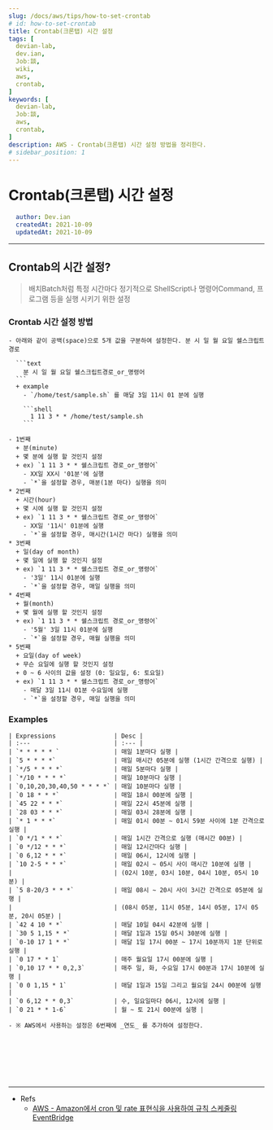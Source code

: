 ```yaml
---
slug: /docs/aws/tips/how-to-set-crontab
# id: how-to-set-crontab
title: Crontab(크론탭) 시간 설정
tags: [
  devian-lab, 
  dev.ian,
  Jobː談,
  wiki,
  aws,
  crontab,
]
keywords: [
  devian-lab,
  Jobː談,
  aws,
  crontab,
]
description: AWS - Crontab(크론탭) 시간 설정 방법을 정리한다.
# sidebar_position: 1
---
```


<!--title -->
# Crontab(크론탭) 시간 설정
<!--//title -->

<!-- 
```json
{
  "author": "Dev.ian",
  "createdAt": "2021-10-09",
  "updatedAt": "2021-10-09"
}
``` 
-->

```yaml
  author: Dev.ian
  createdAt: 2021-10-09
  updatedAt: 2021-10-09
```

---

## Crontab의 시간 설정?
  
  > 배치Batch처럼 특정 시간마다 정기적으로 ShellScript나 명령어Command, 프로그램 등을 실행 시키기 위한 설정


  ### Crontab 시간 설정 방법 

    - 아래와 같이 공백(space)으로 5개 값을 구분하여 설정한다. 분 시 일 월 요일 쉘스크립트경로

      ```text
        분 시 일 월 요일 쉘스크립트경로_or_명령어
      ```
      + example
        - `/home/test/sample.sh` 를 매달 3일 11시 01 분에 실행

        ```shell
          1 11 3 * * /home/test/sample.sh
        ```

    - 1번째
      + 분(minute)
      + 몇 분에 실행 할 것인지 설정
      + ex) `1 11 3 * * 쉘스크립트 경로_or_명령어`
        - XX일 XX시 '01분'에 실행
        - `*`을 설정할 경우, 매분(1분 마다) 실행을 의미
    * 2번째
      + 시간(hour)
      + 몇 시에 실행 할 것인지 설정
      + ex) `1 11 3 * * 쉘스크립트 경로_or_명령어`
        - XX일 '11시' 01분에 실행 
        - `*`을 설정할 경우, 매시간(1시간 마다) 실행을 의미
    * 3번째
      + 일(day of month)
      + 몇 일에 실행 할 것인지 설정
      + ex) `1 11 3 * * 쉘스크립트 경로_or_명령어`
        - '3일' 11시 01분에 실행 
        - `*`을 설정할 경우, 매일 실행을 의미
    * 4번째
      + 월(month)
      + 몇 월에 실행 할 것인지 설정
      + ex) `1 11 3 * * 쉘스크립트 경로_or_명령어`
        - '5월' 3일 11시 01분에 실행 
        - `*`을 설정할 경우, 매월 실행을 의미
    * 5번째
      + 요일(day of week)
      + 무슨 요일에 실행 할 것인지 설정
      + 0 ~ 6 사이의 값을 설정 (0: 일요일, 6: 토요일)
      + ex) `1 11 3 * * 쉘스크립트 경로_or_명령어` 
        - 매달 3일 11시 01분 수요일에 실행 
        - `*`을 설정할 경우, 매일 실행을 의미
        

  ### Examples

    | Expressions                | Desc |
    | :---                       | :--- |
    | `* * * * * `               | 매일 1분마다 실행 |
    | `5 * * * *`                | 매일 매시간 05분에 실행 (1시간 간격으로 실행) |
    | `*/5 * * * *`              | 매일 5분마다 실행 |
    | `*/10 * * * *`             | 매일 10분마다 실행 |
    | `0,10,20,30,40,50 * * * *` | 매일 10분마다 실행 |
    | `0 18 * * *`               | 매일 18시 00분에 실행 |
    | `45 22 * * *`              | 매일 22시 45분에 실행 |
    | `28 03 * * *`              | 매일 03시 28분에 실행 |
    | `* 1 * * *`                | 매일 01시 00분 ~ 01시 59분 사이에 1분 간격으로 실행 |
    | `0 */1 * * *`              | 매일 1시간 간격으로 실행 (매시간 00분) |
    | `0 */12 * * *`             | 매일 12시간마다 실행 |
    | `0 6,12 * * *`             | 매일 06시, 12시에 실행 |
    | `10 2-5 * * *`             | 매일 02시 ~ 05시 사이 매시간 10분에 실행 |
    |                            | (02시 10분, 03시 10분, 04시 10분, 05시 10분) |
    | `5 8-20/3 * * *`           | 매일 08시 ~ 20시 사이 3시간 간격으로 05분에 실행 |
    |                            | (08시 05분, 11시 05분, 14시 05분, 17시 05분, 20시 05분) |
    | `42 4 10 * *`              | 매달 10일 04시 42분에 실행 |
    | `30 5 1,15 * *`            | 매달 1일과 15일 05시 30분에 실행 |
    | `0-10 17 1 * *`            | 매달 1일 17시 00분 ~ 17시 10분까지 1분 단위로 실행 |
    | `0 17 * * 1`               | 매주 월요일 17시 00분에 실행 |
    | `0,10 17 * * 0,2,3`        | 매주 일, 화, 수요일 17시 00분과 17시 10분에 실행 |
    | `0 0 1,15 * 1`             | 매달 1일과 15일 그리고 월요일 24시 00분에 실행 |
    | `0 6,12 * * 0,3`           | 수, 일요일마다 06시, 12시에 실행 |
    | `0 21 * * 1-6`             | 월 ~ 토 21시 00분에 실행 |

    - ※ AWS에서 사용하는 설정은 6번째에 _연도_ 를 추가하여 설정한다.
    





<br /><br /><br /><br /><br />

--- 
- Refs
  + [AWS - Amazon에서 cron 및 rate 표현식을 사용하여 규칙 스케줄링 EventBridge](https://docs.aws.amazon.com/ko_kr/eventbridge/latest/userguide/eb-scheduled-rule-pattern.html)
